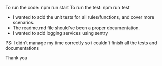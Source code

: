 To run the code: npm run start
To run the test: npm run test

- I wanted to add the unit tests for all rules/functions, and cover more scenarios.
- The readme.md file should've been a proper documentation.
- I wanted to add logging services using sentry

PS: I didn't manage my time correctly so i couldn't finish all the tests and documentations

Thank you